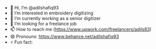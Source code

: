 - 👋 Hi, I’m @adilshafiq93
- 👀 I’m interested in embroidery digitizing
- 🌱 I’m currently working as a senior digitizer
- 💞️ I’m looking for a freelance job
- 📫 How to reach me (https://www.upwork.com/freelancers/adils83)
- 😄 Pronouns: https://www.behance.net/adilshafiq93
- ⚡ Fun fact: 

<!---
adilshafiq93/adilshafiq93 is a ✨ special ✨ repository because its `README.md` (this file) appears on your GitHub profile.
You can click the Preview link to take a look at your changes.
--->
